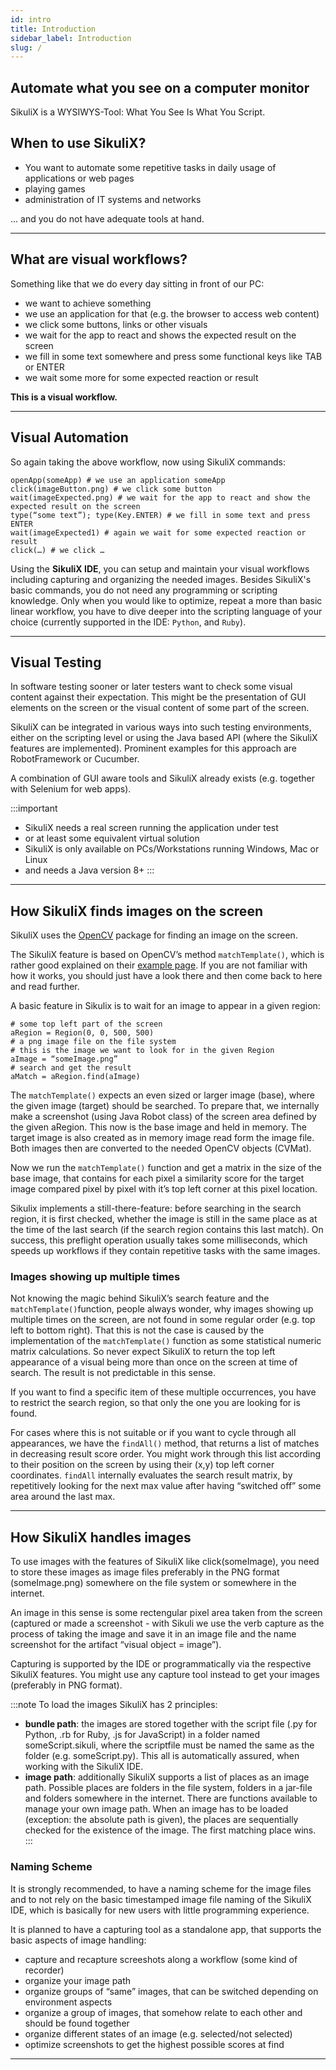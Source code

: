 ```yaml
---
id: intro
title: Introduction
sidebar_label: Introduction
slug: /
---
```


## Automate what you see on a computer monitor

SikuliX is a WYSIWYS-Tool: What You See Is What You Script.

## When to use SikuliX?

- You want to automate some repetitive tasks in
daily usage of applications or web pages
- playing games
- administration of IT systems and networks

... and you do not have adequate tools at hand.

---

## What are visual workflows?

Something like that we do every day sitting in front of our PC:

- we want to achieve something
- we use an application for that (e.g. the browser to access web content)
- we click some buttons, links or other visuals
- we wait for the app to react and shows the expected result on the screen
- we fill in some text somewhere and press some functional keys like TAB or ENTER
- we wait some more for some expected reaction or result

**This is a visual workflow.**

---

## Visual Automation

So again taking the above workflow, now using SikuliX commands:

```
openApp(someApp) # we use an application someApp
click(imageButton.png) # we click some button
wait(imageExpected.png) # we wait for the app to react and show the expected result on the screen
type(“some text”); type(Key.ENTER) # we fill in some text and press ENTER
wait(imageExpected1) # again we wait for some expected reaction or result
click(…) # we click …
```

Using the **SikuliX IDE**, you can setup and maintain your visual workflows including capturing and organizing the needed images. Besides SikuliX's basic commands, you do not need any programming or scripting knowledge. Only when you would like to optimize, repeat a more than basic linear workflow, you have to dive deeper into the scripting language of your choice (currently supported in the IDE: <code>Python</code>, and <code>Ruby</code>).

---

## Visual Testing

In software testing sooner or later testers want to check some visual content against their expectation. This might be the presentation of GUI elements on the screen or the visual content of some part of the screen.

SikuliX can be integrated in various ways into such testing environments, either on the scripting level or using the Java based API (where the SikuliX features are implemented). Prominent examples for this approach are RobotFramework or Cucumber.

A combination of GUI aware tools and SikuliX already exists (e.g. together with Selenium for web apps).

:::important
- SikuliX needs a real screen running the application under test 
- or at least some equivalent virtual solution
- SikuliX is only available on PCs/Workstations running Windows, Mac or Linux
- and needs a Java version 8+
:::

---

## How SikuliX finds images on the screen

SikuliX uses the [OpenCV](http://opencv.org/) package for finding an image on the screen.

The SikuliX feature is based on OpenCV’s method <code>matchTemplate()</code>, which is rather good explained on their [example page](http://docs.opencv.org/doc/tutorials/imgproc/histograms/template_matching/template_matching.html). If you are not familiar with how it works, you should just have a look there and then come back to here and read further.

A basic feature in Sikulix is to wait for an image to appear in a given region:

```
# some top left part of the screen
aRegion = Region(0, 0, 500, 500)
# a png image file on the file system
# this is the image we want to look for in the given Region
aImage = “someImage.png”
# search and get the result
aMatch = aRegion.find(aImage)
```
The <code>matchTemplate()</code> expects an even sized or larger image (base), where the given image (target) should be searched. To prepare that, we internally make a screenshot (using Java Robot class) of the screen area defined by the given aRegion. This now is the base image and held in memory. The target image is also created as in memory image read form the image file. Both images then are converted to the needed OpenCV objects (CVMat).

Now we run the <code>matchTemplate()</code> function and get a matrix in the size of the base image, that contains for each pixel a similarity score for the target image compared pixel by pixel with it’s top left corner at this pixel location. 

Sikulix implements a still-there-feature: before searching in the search region, it is first checked, whether the image is still in the same place as at the time of the last search (if the search region contains this last match). On success, this preflight operation usually takes some milliseconds, which speeds up workflows if they contain repetitive tasks with the same images.

### Images showing up multiple times 
Not knowing the magic behind SikuliX’s search feature and the <code>matchTemplate()</code>function, people always wonder, why images showing up multiple times on the screen, are not found in some regular order (e.g. top left to bottom right). That this is not the case is caused by the implementation of the <code>matchTemplate()</code> function as some statistical numeric matrix calculations. So never expect SikuliX to return the top left appearance of a visual being more than once on the screen at time of search. The result is not predictable in this sense.

If you want to find a specific item of these multiple occurrences, you have to restrict the search region, so that only the one you are looking for is found.

For cases where this is not suitable or if you want to cycle through all appearances, we have the <code>findAll()</code> method, that returns a list of matches in decreasing result score order. You might work through this list according to their position on the screen by using their (x,y) top left corner coordinates. <code>findAll</code> internally evaluates the search result matrix, by repetitively looking for the next max value after having “switched off” some area around the last max.

---

## How SikuliX handles images

To use images with the features of SikuliX like click(someImage), you need to store these images as image files preferably in the PNG format (someImage.png) somewhere on the file system or somewhere in the internet.

An image in this sense is some rectengular pixel area taken from the screen (captured or made a screenshot - with Sikuli we use the verb capture as the process of taking the image and save it in an image file and the name screenshot for the artifact “visual object = image”).

Capturing is supported by the IDE or programmatically via the respective SikuliX features. You might use any capture tool instead to get your images (preferably in PNG format).

:::note
To load the images SikuliX has 2 principles:

- **bundle path**: the images are stored together with the script file (.py for Python, .rb for Ruby, .js for JavaScript) in a folder named someScript.sikuli, where the scriptfile must be named the same as the folder (e.g. someScript.py). This all is automatically assured, when working with the SikuliX IDE.
- **image path**: additionally SikuliX supports a list of places as an image path. Possible places are folders in the file system, folders in a jar-file and folders somewhere in the internet. There are functions available to manage your own image path. When an image has to be loaded (exception: the absolute path is given), the places are sequentially checked for the existence of the image. The first matching place wins.
:::
### Naming Scheme
It is strongly recommended, to have a naming scheme for the image files and to not rely on the basic timestamped image file naming of the SikuliX IDE, which is basically for new users with little programming experience.

It is planned to have a capturing tool as a standalone app, that supports the basic aspects of image handling:

- capture and recapture screeshots along a workflow (some kind of recorder)
- organize your image path
- organize groups of “same” images, that can be switched depending on environment aspects
- organize a group of images, that somehow relate to each other and should be found together
- organize different states of an image (e.g. selected/not selected)
- optimize screenshots to get the highest possible scores at find
---